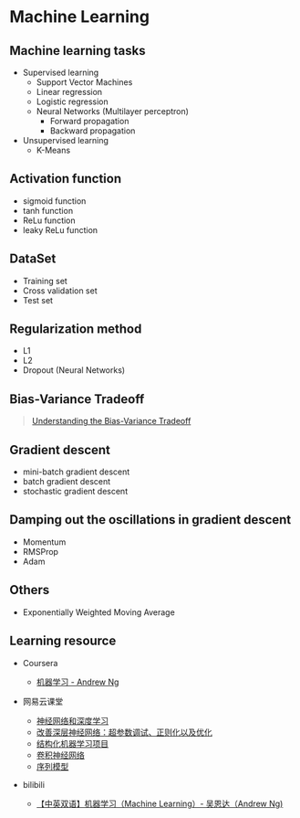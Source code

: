 # Machine Learning

## Machine learning tasks
* Supervised learning
  * Support Vector Machines
  * Linear regression
  * Logistic regression
  * Neural Networks (Multilayer perceptron)
    * Forward propagation
    * Backward propagation
* Unsupervised learning
  * K-Means

## Activation function
* sigmoid function
* tanh function
* ReLu function
* leaky ReLu function

## DataSet
* Training set
* Cross validation set
* Test set

## Regularization method
* L1
* L2
* Dropout (Neural Networks)

## Bias-Variance Tradeoff
> [Understanding the Bias-Variance Tradeoff](http://scott.fortmann-roe.com/docs/BiasVariance.html)

## Gradient descent
* mini-batch gradient descent
* batch gradient descent
* stochastic gradient descent

## Damping out the oscillations in gradient descent
* Momentum
* RMSProp
* Adam

## Others

* Exponentially Weighted Moving Average

## Learning resource

* Coursera
  * [机器学习 - Andrew Ng](https://www.coursera.org/learn/machine-learning/home/welcome)

* 网易云课堂
  * [神经网络和深度学习](https://mooc.study.163.com/learn/2001281002?tid=2001392029)
  * [改善深层神经网络：超参数调试、正则化以及优化](https://mooc.study.163.com/learn/2001281003?tid=2001391036)
  * [结构化机器学习项目](https://mooc.study.163.com/learn/2001280004?tid=2001391037)
  * [卷积神经网络](https://mooc.study.163.com/learn/2001281004?tid=2001392030)
  * [序列模型](https://mooc.study.163.com/learn/2001280005?tid=2001391038)

* bilibili
  * [【中英双语】机器学习（Machine Learning）- 吴恩达（Andrew Ng)](https://www.bilibili.com/video/av9912938/)
